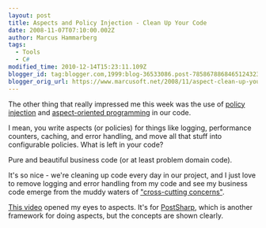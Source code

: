 ```yaml
---
layout: post
title: Aspects and Policy Injection - Clean Up Your Code
date: 2008-11-07T07:10:00.002Z
author: Marcus Hammarberg
tags:
  - Tools
  - C#
modified_time: 2010-12-14T15:23:11.109Z
blogger_id: tag:blogger.com,1999:blog-36533086.post-7858678868465124323
blogger_orig_url: https://www.marcusoft.net/2008/11/aspect-clean-up-your-code.html
---
```


The other thing that really impressed me this week was the use of [policy injection](http://msdn.microsoft.com/en-us/library/cc309507.aspx) and [aspect-oriented programming](http://en.wikipedia.org/wiki/Aspect-oriented_programming) in our code.

I mean, you write aspects (or policies) for things like logging, performance counters, caching, and error handling, and move all that stuff into configurable policies. What is left in your code?

Pure and beautiful business code (or at least problem domain code).

It's so nice - we're cleaning up code every day in our project, and I just love to remove logging and error handling from my code and see my business code emerge from the muddy waters of ["cross-cutting concerns"](http://en.wikipedia.org/wiki/Cross-cutting_concern).

[This video](http://www.postsharp.org/about/video/default.aspx) opened my eyes to aspects. It's for [PostSharp](http://www.postsharp.org/), which is another framework for doing aspects, but the concepts are shown clearly.
